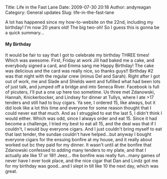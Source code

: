 Title: Life in the Fast Lane
Date: 2009-07-30 20:18
Author: andyreagan
Category: General updates
Slug: life-in-the-fast-lane

A lot has happened since my how-to-website on the 22nd, including my
birthday! I'm now 20 years old! The big two-oh! So I guess this is gonna
be a quick summary...

#### My Birthday

It would be fair to say that I got to celebrate my birthday THREE times!
Which was awesome. First, Friday at work Jill had baked me a cake, and
everybody signed a card, and Emma sang me Happy Birthday! The cake was
delicious and the card was really nice, so thanks guys!! Birthday \#2
was that night with the regular crew (minus Del and Sarah). Right after
I got out of work, me and Slade and Shields went and fufilled what had
been lots of just talk, and jumped off a bridge and into Seneca River.
Facebook is full of picuters, I'll put a one up here too sometime. Us
three met Zdanowski, Hannah, Knickerbocker, and Lindsey for dinner at
Tullys, where I ate \>17 tenders and still had to buy cigars. Ya see, I
ordered 15, like always, but it did look like a lot this time and
everyone for some reason thought that I could never eat that much. And
as I struggled to eat the last 5, I didn't think I would either. Which
was odd, since I always order and eat 15. Since it had become a
challenge, I tried my best to eat all 15, and the deal was that if I
couldn't, I would buy everyone cigars. And I just couldn't bring myself
to eat that last tender, the sundae couldn't have helped...but anyway I
bought everyone cigars for the ensuing bonfire at my house, and it
really about worked out bc they paid for my dinner. It wasn't until at
the bonfire that Zdanowski confessed to adding many tenders to my plate,
and that I actually ate like 17 or 18!! Jeez... the bonfire was really
fun...many games of never have I ever took place, and the nice cigar
that Dan and Lindz got me for my birthday was good...and I slept in till
like 10 the next day, which was great.
